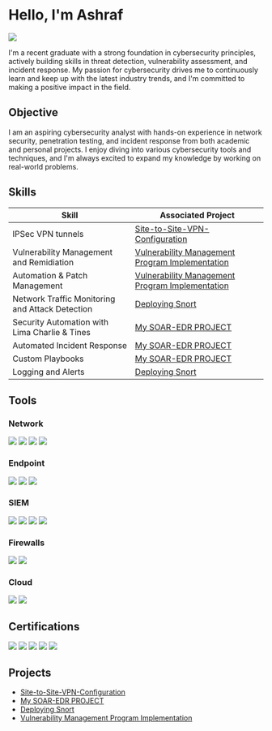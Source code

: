 # Hello, I'm Ashraf
<a href="www.linkedin.com/in/ashrafjamaal"><img src="https://img.shields.io/badge/-LinkedIn-0072b1?&style=for-the-badge&logo=linkedin&logoColor=white" /></a>


 I'm a recent graduate with a strong foundation in cybersecurity principles, actively building skills in threat detection, vulnerability assessment, and incident response. My passion for cybersecurity drives me to continuously learn and keep up with the latest industry trends, and I'm committed to making a positive impact in the field.

## Objective

I am an aspiring cybersecurity analyst with hands-on experience in network security, penetration testing, and incident response from both academic and personal projects. I enjoy diving into various cybersecurity tools and techniques, and I'm always excited to expand my knowledge by working on real-world problems.
## Skills


| Skill                                         | Associated Project         |
|-----------------------------------------------|----------------------------|
| IPSec VPN tunnels          | <a href="https://github.com/DragonFlyzlip/Site-to-Site-VPN-Configuration-Project-Using-Palo-Alto-Firewalls/tree/main">Site-to-Site-VPN-Configuration</a>|
| Vulnerability Management and Remidiation | <a href="https://github.com/DragonFlyzlip/Vulnerability-Management-Program-Implementation">Vulnerability Management Program Implementation<a/>|
| Automation & Patch Management | <a href="https://github.com/DragonFlyzlip/Vulnerability-Management-Program-Implementation">Vulnerability Management Program Implementation<a/>|
| Network Traffic Monitoring and Attack Detection | <a href="https://github.com/DragonFlyzlip/Deploying-SNORT-and-PulledPork-on-CentOS-7">Deploying Snort</a>|
| Security Automation with Lima Charlie & Tines   | <a href="https://github.com/DragonFlyzlip/My-SOAR-EDR-PROJECT"> My SOAR-EDR PROJECT </a>|
| Automated Incident Response      |  <a href="https://github.com/DragonFlyzlip/My-SOAR-EDR-PROJECT"> My SOAR-EDR PROJECT </a>|
| Custom Playbooks             |  <a href="https://github.com/DragonFlyzlip/My-SOAR-EDR-PROJECT"> My SOAR-EDR PROJECT </a>|
| Logging and Alerts  | <a href="https://github.com/DragonFlyzlip/Deploying-SNORT-and-PulledPork-on-CentOS-7">Deploying Snort</a>|


## Tools



### Network
<div>
    <img src="https://img.shields.io/badge/-Wireshark-1679A7?&style=for-the-badge&logo=Wireshark&logoColor=white" />
    <img src="https://img.shields.io/badge/-Suricata-EF3B2D?&style=for-the-badge&logo=Suricata&logoColor=white" />
    <img src="https://img.shields.io/badge/-Zeek-777BB4?&style=for-the-badge&logo=Zeek&logoColor=white" />
    <img src="https://img.shields.io/badge/-Snort-FF0000?&style=for-the-badge&logo=Snort&logoColor=white" />
</div>

### Endpoint
<div>
    <img src="https://img.shields.io/badge/-Microsoft_Defender_for_Endpoint-00A4EF?&style=for-the-badge&logo=Microsoft&logoColor=white" />
    <img src="https://img.shields.io/badge/-Velociraptor-4B275F?&style=for-the-badge&logo=Velociraptor&logoColor=white" />
    <img src="https://img.shields.io/badge/-LimaCharlie-1679A7?&style=for-the-badge&logo=LimaCharlie&logoColor=white" />

</div>

### SIEM
<div>
    <img src="https://img.shields.io/badge/-Microsoft_Sentinel-0078D4?&style=for-the-badge&logo=Microsoft&logoColor=white" />
    <img src="https://img.shields.io/badge/-Splunk-000000?&style=for-the-badge&logo=Splunk&logoColor=white" />
    <img src="https://img.shields.io/badge/-Elastic-005571?&style=for-the-badge&logo=Elastic&logoColor=white" />
    <img src="https://img.shields.io/badge/-LimaCharlie-1679A7?&style=for-the-badge&logo=LimaCharlie&logoColor=white" />
</div>

### Firewalls
<div>
    <img src="https://img.shields.io/badge/-Palo_Alto_Networks-0086D1?&style=for-the-badge&logo=Palo-Alto-Networks&logoColor=white" />
    <img src="https://img.shields.io/badge/-pfSense-3C699F?&style=for-the-badge&logo=pfSense&logoColor=white" />

### Cloud 
<div>
<img src="https://img.shields.io/badge/-AWS-FF9900?&style=for-the-badge&logo=Amazon-AWS&logoColor=white" />
<img src="https://img.shields.io/badge/-Azure-0078D4?&style=for-the-badge&logo=Microsoft-Azure&logoColor=white" />
 </div>


</div>


## Certifications

<div>
<img src="https://img.shields.io/badge/-Security%2B-FF0000?&style=for-the-badge&logo=CompTIA&logoColor=white" />
<img src="https://img.shields.io/badge/-Network%2B-007ACC?&style=for-the-badge&logo=CompTIA&logoColor=white" />
<img src="https://img.shields.io/badge/-A%2B-4D4D4D?&style=for-the-badge&logo=CompTIA&logoColor=white" />
<img src="https://img.shields.io/badge/-CDSA-006400?&style=for-the-badge&logoColor=white" />
<img src="https://img.shields.io/badge/-CCD-000080?&style=for-the-badge&logoColor=white" />
</div>

## Projects
- <a href="https://github.com/DragonFlyzlip/Site-to-Site-VPN-Configuration-Project-Using-Palo-Alto-Firewalls/tree/main">Site-to-Site-VPN-Configuration</a>
- <a href="https://github.com/DragonFlyzlip/My-SOAR-EDR-PROJECT">My SOAR-EDR PROJECT </a>
- <a href="https://github.com/DragonFlyzlip/Deploying-SNORT-and-PulledPork-on-CentOS-7">Deploying Snort</a>
- <a href="https://github.com/DragonFlyzlip/Vulnerability-Management-Program-Implementation">Vulnerability Management Program Implementation<a/>
